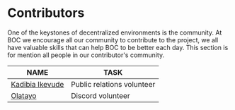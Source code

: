 # Contributors

One of the keystones of decentralized environments is the community. At BOC we encourage all our community to contribute to the project, we all have valuable skills that can help BOC to be better each day. This section is for mention all people in our contributor's community.

| NAME        | TASK                         |
| ----------- | ----------------------------------- |
| [Kadibia Ikevude](https://twitter.com/Mr_kadibia)| Public relations volunteer|
| [Olatayo](https://twitter.com/AasaTahir) | Discord volunteer |